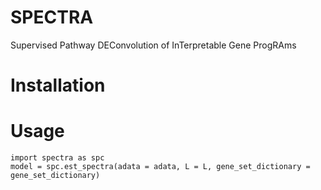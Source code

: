 # SPECTRA
Supervised Pathway DEConvolution of InTerpretable Gene ProgRAms

# Installation 


# Usage
```
import spectra as spc 
model = spc.est_spectra(adata = adata, L = L, gene_set_dictionary = gene_set_dictionary)
```
